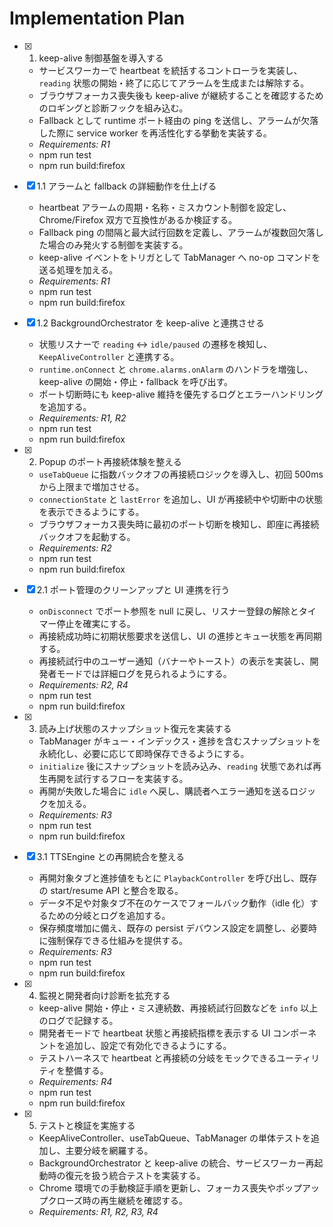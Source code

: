 # Implementation Plan

- [x] 1. keep-alive 制御基盤を導入する  
  - サービスワーカーで heartbeat を統括するコントローラを実装し、`reading` 状態の開始・終了に応じてアラームを生成または解除する。  
  - ブラウザフォーカス喪失後も keep-alive が継続することを確認するためのロギングと診断フックを組み込む。  
  - Fallback として runtime ポート経由の ping を送信し、アラームが欠落した際に service worker を再活性化する挙動を実装する。  
  - _Requirements: R1_
  - npm run test
  - npm run build:firefox

- [x] 1.1 アラームと fallback の詳細動作を仕上げる  
  - heartbeat アラームの周期・名称・ミスカウント制御を設定し、Chrome/Firefox 双方で互換性があるか検証する。  
  - Fallback ping の間隔と最大試行回数を定義し、アラームが複数回欠落した場合のみ発火する制御を実装する。  
  - keep-alive イベントをトリガとして TabManager へ no-op コマンドを送る処理を加える。  
  - _Requirements: R1_
  - npm run test
  - npm run build:firefox

- [x] 1.2 BackgroundOrchestrator を keep-alive と連携させる  
  - 状態リスナーで `reading` ↔ `idle/paused` の遷移を検知し、`KeepAliveController` と連携する。  
  - `runtime.onConnect` と `chrome.alarms.onAlarm` のハンドラを増強し、keep-alive の開始・停止・fallback を呼び出す。  
  - ポート切断時にも keep-alive 維持を優先するログとエラーハンドリングを追加する。  
  - _Requirements: R1, R2_
  - npm run test
  - npm run build:firefox

- [x] 2. Popup のポート再接続体験を整える  
  - `useTabQueue` に指数バックオフの再接続ロジックを導入し、初回 500ms から上限まで増加させる。  
  - `connectionState` と `lastError` を追加し、UI が再接続中や切断中の状態を表示できるようにする。  
  - ブラウザフォーカス喪失時に最初のポート切断を検知し、即座に再接続バックオフを起動する。  
  - _Requirements: R2_
  - npm run test
  - npm run build:firefox

- [x] 2.1 ポート管理のクリーンアップと UI 連携を行う  
  - `onDisconnect` でポート参照を null に戻し、リスナー登録の解除とタイマー停止を確実にする。  
  - 再接続成功時に初期状態要求を送信し、UI の進捗とキュー状態を再同期する。  
  - 再接続試行中のユーザー通知（バナーやトースト）の表示を実装し、開発者モードでは詳細ログを見られるようにする。  
  - _Requirements: R2, R4_
  - npm run test
  - npm run build:firefox

- [x] 3. 読み上げ状態のスナップショット復元を実装する  
  - TabManager がキュー・インデックス・進捗を含むスナップショットを永続化し、必要に応じて即時保存できるようにする。  
  - `initialize` 後にスナップショットを読み込み、`reading` 状態であれば再生再開を試行するフローを実装する。  
  - 再開が失敗した場合に `idle` へ戻し、購読者へエラー通知を送るロジックを加える。  
  - _Requirements: R3_
  - npm run test
  - npm run build:firefox

- [x] 3.1 TTSEngine との再開統合を整える  
  - 再開対象タブと進捗値をもとに `PlaybackController` を呼び出し、既存の start/resume API と整合を取る。  
  - データ不足や対象タブ不在のケースでフォールバック動作（idle 化）するための分岐とログを追加する。  
  - 保存頻度増加に備え、既存の persist デバウンス設定を調整し、必要時に強制保存できる仕組みを提供する。  
  - _Requirements: R3_
  - npm run test
  - npm run build:firefox

- [x] 4. 監視と開発者向け診断を拡充する  
  - keep-alive 開始・停止・ミス連続数、再接続試行回数などを `info` 以上のログで記録する。  
  - 開発者モードで heartbeat 状態と再接続指標を表示する UI コンポーネントを追加し、設定で有効化できるようにする。  
  - テストハーネスで heartbeat と再接続の分岐をモックできるユーティリティを整備する。  
  - _Requirements: R4_
  - npm run test
  - npm run build:firefox

- [x] 5. テストと検証を実施する  
  - KeepAliveController、useTabQueue、TabManager の単体テストを追加し、主要分岐を網羅する。  
  - BackgroundOrchestrator と keep-alive の統合、サービスワーカー再起動時の復元を扱う統合テストを実装する。  
  - Chrome 環境での手動検証手順を更新し、フォーカス喪失やポップアップクローズ時の再生継続を確認する。  
  - _Requirements: R1, R2, R3, R4_
